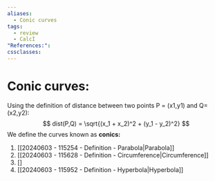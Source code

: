 ```yaml
---
aliases:
  - Conic curves
tags:
  - review
  - CalcI
"References:": 
cssclasses:
---
```

# Conic curves: 
Using the definition of distance between two points P = (x1,y1) and Q=(x2,y2):
$$
dist(P,Q) = \sqrt{(x_1 + x_2)^2 + (y_1 - y_2)^2}
$$
We define the curves known as **conics:**

1. [[20240603 - 115254 - Definition - Parabola|Parabola]]
2. [[20240603 - 115628 - Definition -  Circumference|Circumference]]
3. []
4. [[20240603 - 115952 - Definition - Hyperbola|Hyperbola]]
